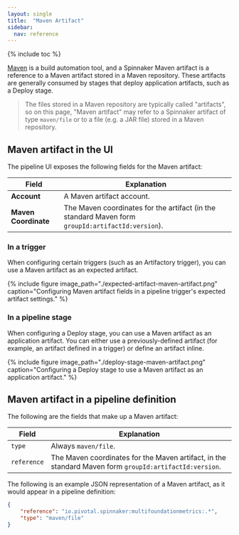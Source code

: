 ```yaml
---
layout: single
title:  "Maven Artifact"
sidebar:
  nav: reference
---
```


{% include toc %}

[Maven](https://maven.apache.org) is a build automation tool, and a Spinnaker Maven artifact is a reference to a Maven artifact stored in a Maven repository. These artifacts are generally consumed by stages that deploy application artifacts, such as a Deploy stage.

> The files stored in a Maven repository are typically called "artifacts", so on this page, "Maven artifact" may refer to a Spinnaker artifact of type `maven/file` or to a file (e.g. a JAR file) stored in a Maven repository.

## Maven artifact in the UI

The pipeline UI exposes the following fields for the Maven artifact:

| Field                | Explanation                                                                                       |
|----------------------|---------------------------------------------------------------------------------------------------|
| **Account**          | A Maven artifact account.                                                                         |
| **Maven Coordinate** | The Maven coordinates for the artifact (in the standard Maven form `groupId:artifactId:version`). |

### In a trigger

When configuring certain triggers (such as an Artifactory trigger), you can use a Maven artifact as an expected artifact.

{%
  include
  figure
  image_path="./expected-artifact-maven-artifact.png"
  caption="Configuring Maven artifact fields in a pipeline trigger's expected
           artifact settings."
%}

### In a pipeline stage

When configuring a Deploy stage, you can use a Maven artifact as an application
artifact. You can either use a previously-defined artifact (for example, an
artifact defined in a trigger) or define an artifact inline.

{%
  include
  figure
  image_path="./deploy-stage-maven-artifact.png"
  caption="Configuring a Deploy stage to use a Maven artifact as an
           application artifact."
%}

## Maven artifact in a pipeline definition

The following are the fields that make up a Maven artifact:

| Field | Explanation |
|-|-----------|
| `type` | Always `maven/file`. |
| `reference` | The Maven coordinates for the Maven artifact, in the standard Maven form `groupId:artifactId:version`. |

The following is an example JSON representation of a Maven artifact, as it
would appear in a pipeline definition:

```json
{
	"reference": "io.pivotal.spinnaker:multifoundationmetrics:.*",
	"type": "maven/file"
}
```
